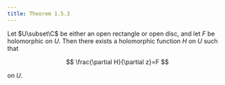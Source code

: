 ```yaml
---
title: Theorem 1.5.3
---
```


Let $U\subset\C$ be either an open rectangle or open disc, and let $F$
be holomorphic on $U$. Then there exists a holomorphic function $H$ on
$U$ such that

$$
\frac{\partial H}{\partial z}=F
$$

on $U$.

